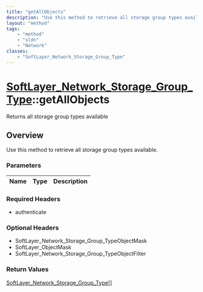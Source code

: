 ```yaml
---
title: "getAllObjects"
description: "Use this method to retrieve all storage group types available."
layout: "method"
tags:
    - "method"
    - "sldn"
    - "Network"
classes:
    - "SoftLayer_Network_Storage_Group_Type"
---
```

# [SoftLayer_Network_Storage_Group_Type](/reference/services/SoftLayer_Network_Storage_Group_Type)::getAllObjects

Returns all storage group types available


## Overview 
Use this method to retrieve all storage group types available. 

### Parameters 
|Name | Type | Description |
| --- | --- | --- |


### Required Headers
* authenticate

### Optional Headers
* SoftLayer_Network_Storage_Group_TypeObjectMask
* SoftLayer_ObjectMask
* SoftLayer_Network_Storage_Group_TypeObjectFilter

### Return Values
<a href='/reference/datatypes/SoftLayer_Network_Storage_Group_Type'>SoftLayer_Network_Storage_Group_Type[] </a>

